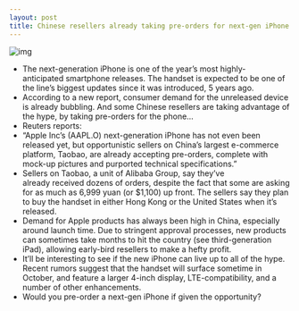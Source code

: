 ```yaml
---
layout: post
title: Chinese resellers already taking pre-orders for next-gen iPhone
---
```

![img](http://media.idownloadblog.com/wp-content/uploads/2012/06/iphone-5-render.png)
* The next-generation iPhone is one of the year’s most highly-anticipated smartphone releases. The handset is expected to be one of the line’s biggest updates since it was introduced, 5 years ago.
* According to a new report, consumer demand for the unreleased device is already bubbling. And some Chinese resellers are taking advantage of the hype, by taking pre-orders for the phone…
* Reuters reports:
* “Apple Inc’s (AAPL.O) next-generation iPhone has not even been released yet, but opportunistic sellers on China’s largest e-commerce platform, Taobao, are already accepting pre-orders, complete with mock-up pictures and purported technical specifications.”
* Sellers on Taobao, a unit of Alibaba Group, say they’ve already received dozens of orders, despite the fact that some are asking for as much as 6,999 yuan (or $1,100) up front. The sellers say they plan to buy the handset in either Hong Kong or the United States when it’s released.
* Demand for Apple products has always been high in China, especially around launch time. Due to stringent approval processes, new products can sometimes take months to hit the country (see third-generation iPad), allowing early-bird resellers to make a hefty profit.
* It’ll be interesting to see if the new iPhone can live up to all of the hype. Recent rumors suggest that the handset will surface sometime in October, and feature a larger 4-inch display, LTE-compatibility, and a number of other enhancements.
* Would you pre-order a next-gen iPhone if given the opportunity?

